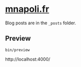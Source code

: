 # [mnapoli.fr](http://mnapoli.fr)

Blog posts are in the `_posts` folder.

## Preview

```
bin/preview
```

http://localhost:4000/
